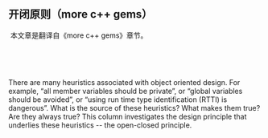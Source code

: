 ## 开闭原则（more c++ gems）

​		本文章是翻译自《more c++ gems》章节。

​		

​	

There are many heuristics associated with object oriented design. For example, “all
member variables should be private”, or “global variables should be avoided”, or “using
run time type identification (RTTI) is dangerous”. What is the source of these heuristics?
What makes them true? Are they always true? This column investigates the design principle
that underlies these heuristics -- the open-closed principle.